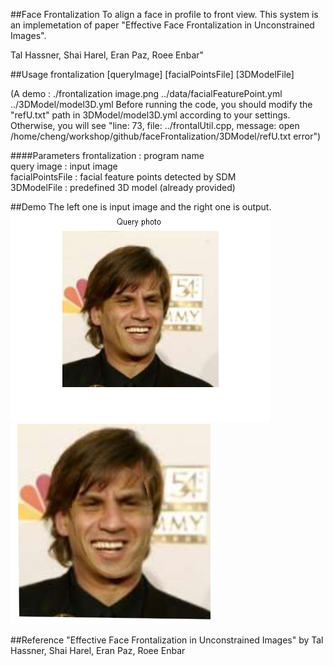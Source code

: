 ##Face Frontalization
To align a face in profile to front view. This system is an implemetation of paper "Effective Face Frontalization in Unconstrained Images".

Tal Hassner, Shai Harel, Eran Paz, Roee Enbar"

##Usage
frontalization [queryImage] [facialPointsFile] [3DModelFile]

(A demo : ./frontalization image.png ../data/facialFeaturePoint.yml  ../3DModel/model3D.yml  Before running the code, you should modify the "refU.txt" path in 3DModel/model3D.yml according to your settings. Otherwise, you will see "line: 73, file: ../frontalUtil.cpp, message: open /home/cheng/workshop/github/faceFrontalization/3DModel/refU.txt error")

####Parameters
frontalization : program name   
query image : input image    
facialPointsFile : facial feature points detected by SDM   
3DModelFile : predefined 3D model (already provided)    


##Demo
The left one is input image and the right one is output.
![p1](pro/image.png)
![p2](pro/frontal.png)


##Reference
"Effective Face Frontalization in Unconstrained Images"
by Tal Hassner, Shai Harel, Eran Paz, Roee Enbar


<!--
##Author
Write by Shaoguang Cheng.   
From Xi'an, China.   
Email : chengshaoguang1291@126.com
-->
